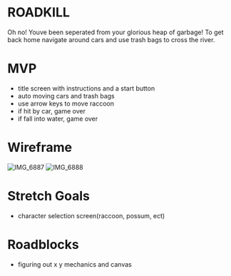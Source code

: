 # ROADKILL
Oh no! Youve been seperated from your glorious heap of garbage! To get back home navigate around cars and use trash bags to cross the river. 

# MVP
- title screen with instructions and a start button
- auto moving cars and trash bags
- use arrow keys to move raccoon
- if hit by car, game over
- if fall into water, game over

# Wireframe
![IMG_6887](https://user-images.githubusercontent.com/75300800/118324062-8b1b8a80-b4cf-11eb-82fb-e71e28e34d76.jpg)
![IMG_6888](https://user-images.githubusercontent.com/75300800/118324076-8f47a800-b4cf-11eb-95d0-6b0c470ecd72.jpg)

# Stretch Goals
- character selection screen(raccoon, possum, ect)

# Roadblocks
- figuring out x y mechanics and canvas
